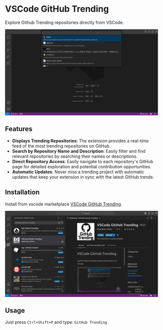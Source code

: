# VSCode GitHub Trending

Explore Github Trending repositories directly from VSCode.

![VSCode GitHub Trending](https://raw.githubusercontent.com/ImadIdaliouali/vscode-github-trending/main/images/screenshot.png)

## Features

- **Displays Trending Repositories**: The extension provides a real-time feed of the most trending repositories on GitHub.
- **Search by Repository Name and Description**: Easily filter and find relevant repositories by searching their names or descriptions.
- **Direct Repository Access**: Easily navigate to each repository's GitHub page for detailed exploration and potential contribution opportunities.
- **Automatic Updates**: Never miss a trending project with automatic updates that keep your extension in sync with the latest GitHub trends.

## Installation

Install from vscode marketplace [VSCode GitHub Trending](https://marketplace.visualstudio.com/items?itemName=ImadIDALIOUALI.vscode-github-trending).

![Installation](https://raw.githubusercontent.com/ImadIdaliouali/vscode-github-trending/main/images/installation.png)

## Usage

Just press `Ctrl+Shift+P` and type: `GitHub Trending`

